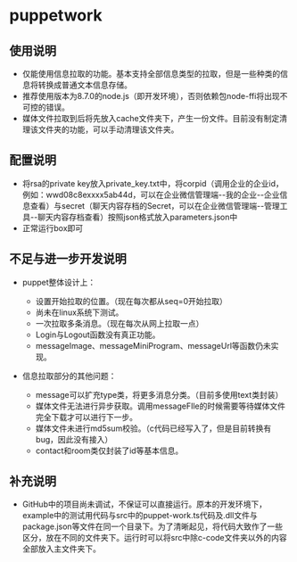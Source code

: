 ﻿# puppetwork

## 使用说明

- 仅能使用信息拉取的功能。基本支持全部信息类型的拉取，但是一些种类的信息将转换成普通文本信息存储。
- 推荐使用版本为8.7.0的node.js（即开发环境），否则依赖包node-ffi将出现不可控的错误。
- 媒体文件拉取到后将先放入cache文件夹下，产生一份文件。目前没有制定清理该文件夹的功能，可以手动清理该文件夹。

## 配置说明

- 将rsa的private key放入private_key.txt中，将corpid（调用企业的企业id，例如：wwd08c8exxxx5ab44d，可以在企业微信管理端--我的企业--企业信息查看）与secret（聊天内容存档的Secret，可以在企业微信管理端--管理工具--聊天内容存档查看）按照json格式放入parameters.json中
- 正常运行box即可

## 不足与进一步开发说明

- puppet整体设计上：
  - 设置开始拉取的位置。（现在每次都从seq=0开始拉取）
  - 尚未在linux系统下测试。
  - 一次拉取多条消息。（现在每次从网上拉取一点）
  - Login与Logout函数没有真正功能。
  - messageImage、messageMiniProgram、messageUrl等函数仍未实现。
  
- 信息拉取部分的其他问题：
  - message可以扩充type类，将更多消息分类。（目前多使用text类封装）
  - 媒体文件无法进行异步获取。调用messageFIle的时候需要等待媒体文件完全下载才可以进行下一步。
  - 媒体文件未进行md5sum校验。（c代码已经写入了，但是目前转换有bug，因此没有接入）
  - contact和room类仅封装了id等基本信息。


## 补充说明
- GitHub中的项目尚未调试，不保证可以直接运行。原本的开发环境下，example中的测试用代码与src中的puppet-work.ts代码及.dll文件与package.json等文件在同一个目录下。为了清晰起见，将代码大致作了一些区分，放在不同的文件夹下。运行时可以将src中除c-code文件夹以外的内容全部放入主文件夹下。
